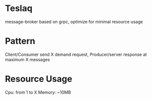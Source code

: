 # Teslaq
message-broker based on grpc, optimize for minimal resource usage   

# Pattern 
  Client/Consumer send X demand request,
  Producer/server response at maximum X messages  
  
 
# Resource Usage
  Cpu: from 1 to X
  Memory: ~10MB
  
